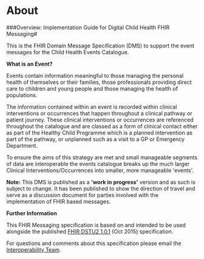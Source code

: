 # About #

###Overview: Implementation Guide for Digital Child Health  FHIR Messaging#

This is the FHIR Domain Message Specification (DMS) to support the event messages for the Child Health Events Catalogue. 

**What is an Event?**

Events contain information meaningful to those managing the personal health of themselves or their families, those professionals providing direct care to children and young people and those managing the health of populations.

The information contained within an event is recorded within clinical interventions or occurrences that happen throughout a clinical pathway or patient journey. These clinical interventions or occurrences are referenced throughout the catalogue and are classed as a form of clinical contact either as part of the Healthy Child Programme which is a planned intervention as part of the pathway, or unplanned such as a visit to a GP or Emergency Department. 

To ensure the aims of this strategy are met and small manageable segments of data are interoperable the events catalogue breaks up the much larger Clinical Interventions/Occurrences into smaller, more manageable 'events'.

**Note:** This DMS is published as a **'work in progress'** version and as such is subject to change.  It has been published to show the direction of travel and serve as a discussion document for parties involved with the implementation of FHIR based messages. 

**Further Information**

This FHIR Messaging specification is based on and intended to be used alongside the published [FHIR DSTU2 1.0.1] (Oct 2015) specification. 

For questions and comments about this specification please email the <a href="mailto:interoperabilityteam@nhs.net?subject=Digital%20Child%20Health%20FHIR%20Specification">Interoperability Team</a>.

[FHIR DSTU2 1.0.1]: https://www.hl7.org/fhir/DSTU2/index.html

[Profile.BirthEvent]: ../Profile.BirthEvent/Profile.BirthEvent.html